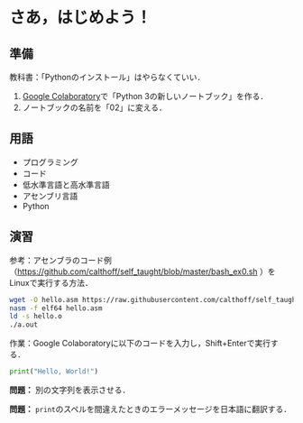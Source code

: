 # さあ，はじめよう！

## 準備

教科書：「Pythonのインストール」はやらなくていい．

1. [Google Colaboratory](https://research.google.com/colaboratory/)で「Python 3の新しいノートブック」を作る．
1. ノートブックの名前を「02」に変える．

## 用語

* プログラミング
* コード
* 低水準言語と高水準言語
* アセンブリ言語
* Python

## 演習

参考：アセンブラのコード例（https://github.com/calthoff/self_taught/blob/master/bash_ex0.sh ）をLinuxで実行する方法．

```bash
wget -O hello.asm https://raw.githubusercontent.com/calthoff/self_taught/master/bash_ex0.sh
nasm -f elf64 hello.asm
ld -s hello.o
./a.out
```

作業：Google Colaboratoryに以下のコードを入力し，Shift+Enterで実行する．

```python
print("Hello, World!")
```

**問題：** 別の文字列を表示させる．

**問題：** `print`のスペルを間違えたときのエラーメッセージを日本語に翻訳する．
